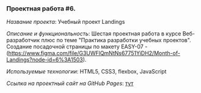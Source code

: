 ### Проектная работа #6.

*Название проекта*: Учебный проект Landings

*Описание и функциональность*: Шeстая проектная работа в курсе Веб-разработчик плюс по теме "Практика разработки учебных проектов". Создание посадочной страницы по макету EASY-07 - (https://www.figma.com/file/G3UWFlQmNtNs67751YiDH2/Month-of-Landings?node-id=6%3A1503).

*Используемые технологии*: HTML5, CSS3, flexbox, JavaScript

*Ссылка на проектный сайт на GitHub Pages*: [тут](https://dariarus.github.io/1st-Project-month_Landings/)

